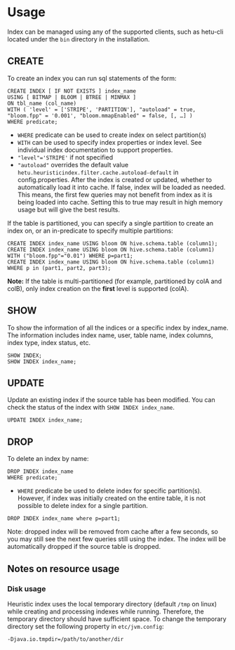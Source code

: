 

# Usage

Index can be managed using any of the supported clients, such as hetu-cli located under the `bin` directory in the installation.


## CREATE
To create an index you can run sql statements of the form:
```roomsql  
CREATE INDEX [ IF NOT EXISTS ] index_name
USING [ BITMAP | BLOOM | BTREE | MINMAX ]
ON tbl_name (col_name)
WITH ( 'level' = ['STRIPE', 'PARTITION'], "autoload" = true, "bloom.fpp" = '0.001', "bloom.mmapEnabled" = false, [, …] )
WHERE predicate;
```

- `WHERE` predicate can be used to create index on select partition(s)
- `WITH` can be used to specify index properties or index level. See individual index documentation to support properties.
- `"level"='STRIPE'` if not specified
- `"autoload"` overrides the default value `hetu.heuristicindex.filter.cache.autoload-default` in config.properties. 
After the index is created or updated, whether to automatically load it into cache.
If false, index will be loaded as needed. This means, the first few queries may not benefit from index as it is being loaded into cache. 
Setting this to true may result in high memory usage but will give the best results.

If the table is partitioned, you can specify a single partition to create an index on, or an in-predicate to specify multiple partitions:

```roomsql
CREATE INDEX index_name USING bloom ON hive.schema.table (column1);
CREATE INDEX index_name USING bloom ON hive.schema.table (column1) WITH ("bloom.fpp"="0.01") WHERE p=part1;
CREATE INDEX index_name USING bloom ON hive.schema.table (column1) WHERE p in (part1, part2, part3);
```

**Note:** If the table is multi-partitioned (for example, partitioned by colA and colB), only index creation on the **first** level is supported (colA).

## SHOW

To show the information of all the indices or a specific index by index_name.
The information includes index name, user, table name, index columns, index type, index status, etc.

```roomsql
SHOW INDEX;
SHOW INDEX index_name;
```

## UPDATE

Update an existing index if the source table has been modified. You can check the status of the index with ```SHOW INDEX index_name```.

```roomsql
UPDATE INDEX index_name;
```

## DROP

To delete an index by name:

```roomsql
DROP INDEX index_name
WHERE predicate;
```

- `WHERE` predicate be used to delete index for specific partition(s). However, if index was initially created on the entire table, it is not possible to delete index for a single partition.

```roomsql
DROP INDEX index_name where p=part1;
```

Note: dropped index will be removed from cache after a few seconds, so you may still see the next few queries still using the index.
The index will be automatically dropped if the source table is dropped.

## Notes on resource usage

### Disk usage
Heuristic index uses the local temporary directory (default `/tmp` on linux) while creating and processing indexes while running.
Therefore, the temporary directory should have sufficient space. To change the temporary directory set the following property in `etc/jvm.config`:

```
-Djava.io.tmpdir=/path/to/another/dir
```


